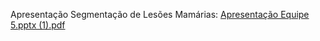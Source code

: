 Apresentação Segmentação de Lesões Mamárias:
[Apresentação Equipe 5.pptx (1).pdf](https://github.com/user-attachments/files/17965568/Apresentacao.Equipe.5.pptx.1.pdf)
